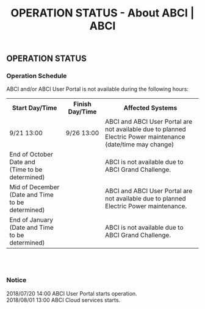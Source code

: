 ﻿---
layout: en/about_abci/info
title: OPERATION STATUS - About ABCI | ABCI
permalink: /en/about_abci/info.html
---

<h2 class="h2">OPERATION STATUS</h2>

<h3 class="h3">Operation Schedule</h3>
<p class="c">ABCI and/or ABCI User Portal is not available during the following hours:</p>
<table class="table">
  <tr>
    <th>Start Day/Time</th>
    <th>Finish Day/Time</th>
    <th>Affected Systems</th>
  </tr>
  <tr>
    <td>9/21 13:00 </td>
    <td>9/26 13:00 </td>
    <td>ABCI and ABCI User Portal are not available due to planned Electric Power maintenance<br />(date/time may change)</td>
  </tr>
  <tr>
    <td>End of October Date and <br />(Time to be determined)</td>
    <td>&nbsp;</td>
    <td>ABCI is not available due to ABCI Grand Challenge.</td>
  </tr>
  <tr>
    <td>Mid of December <br />(Date and Time to be determined)</td>
    <td>&nbsp;</td>
    <td>ABCI and ABCI User Portal are not available due to planned Electric Power maintenance.</td>
  </tr>
  <tr>
    <td>End of January <br />(Date and Time to be determined)</td>
    <td>&nbsp;</td>
    <td>ABCI is not available due to ABCI Grand Challenge.</td>
  </tr>
</table>
<br /><br />
<h3 class="h3">Notice</h3>
2018/07/20 14:00 ABCI User Portal starts operation.<br />
2018/08/01 13:00 ABCI Cloud services starts.<br />
